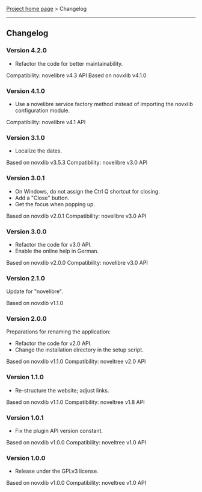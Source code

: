 [Project home page](../) > Changelog

------------------------------------------------------------------------

## Changelog

### Version 4.2.0

- Refactor the code for better maintainability.

Compatibility: novelibre v4.3 API
Based on novxlib v4.1.0

### Version 4.1.0

- Use a novelibre service factory method instead of importing the novxlib configuration module.

Compatibility: novelibre v4.1 API

### Version 3.1.0

- Localize the dates.

Based on novxlib v3.5.3
Compatibility: novelibre v3.0 API

### Version 3.0.1

- On Windows, do not assign the Ctrl Q shortcut for closing.
- Add a "Close" button.
- Get the focus when popping up.

Based on novxlib v2.0.1
Compatibility: novelibre v3.0 API

### Version 3.0.0

- Refactor the code for v3.0 API.
- Enable the online help in German.

Based on novxlib v2.0.0
Compatibility: novelibre v3.0 API

### Version 2.1.0

Update for "novelibre".

Based on novxlib v1.1.0

### Version 2.0.0

Preparations for renaming the application:
- Refactor the code for v2.0 API.
- Change the installation directory in the setup script.

Based on novxlib v1.1.0
Compatibility: noveltree v2.0 API

### Version 1.1.0

- Re-structure the website; adjust links.

Based on novxlib v1.1.0
Compatibility: noveltree v1.8 API

### Version 1.0.1

- Fix the plugin API version constant.

Based on novxlib v1.0.0
Compatibility: noveltree v1.0 API

### Version 1.0.0

- Release under the GPLv3 license.

Based on novxlib v1.0.0
Compatibility: noveltree v1.0 API
